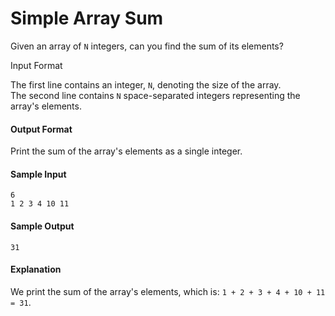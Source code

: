 Simple Array Sum
================
Given an array of `N` integers, can you find the sum of its elements?

Input Format

The first line contains an integer, `N`, denoting the size of the array.<br>
The second line contains `N` space-separated integers representing the array's elements.

#### Output Format

Print the sum of the array's elements as a single integer.

#### Sample Input
```
6
1 2 3 4 10 11
```
#### Sample Output
```
31
```
#### Explanation

We print the sum of the array's elements, which is: ```1 + 2 + 3 + 4 + 10 + 11 = 31```.
